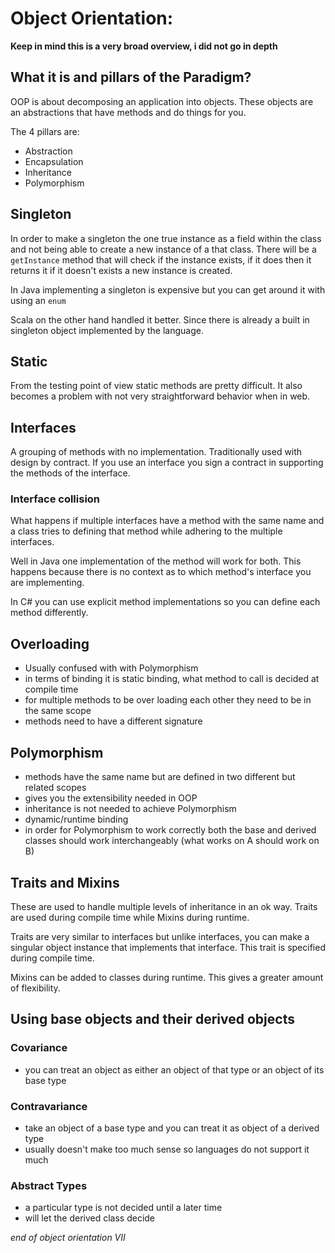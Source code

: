 # Object Orientation:

**Keep in mind this is a very broad overview, i did not go in depth**

## What it is and pillars of the Paradigm?

OOP is about decomposing an application into objects. These objects are an abstractions that have methods and do things for you.

The 4 pillars are:

- Abstraction
- Encapsulation
- Inheritance
- Polymorphism

## Singleton

In order to make a singleton the one true instance as a field within the class and not being able to create a new instance of a that class. There will be a `getInstance` method that will check if the instance exists, if it does then it returns it if it doesn't exists a new instance is created.

In Java implementing a singleton is expensive but you can get around it with using an `enum`

Scala on the other hand handled it better. Since there is already a built in singleton object implemented by the language.

## Static

From the testing point of view static methods are pretty difficult. It also becomes a problem with not very straightforward behavior when in web. 

## Interfaces

A grouping of methods with no implementation. Traditionally used with design by contract. If you use an interface you sign a contract in supporting the methods of the interface.

### Interface collision

What happens if multiple interfaces have a method with the same name and a class tries to defining that method while adhering to the multiple interfaces. 

Well in Java one implementation of the method will work for both. This happens because there is no context as to which method's interface you are implementing.

In C# you can use explicit method implementations so you can define each method differently.

## Overloading

- Usually confused with with Polymorphism  
- in terms of binding it is static binding, what method to call is decided at compile time
- for multiple methods to be over loading each other they need to be in the same scope
- methods need to have a different signature

## Polymorphism

- methods have the same name but are defined in two different but related scopes
- gives you the extensibility needed in OOP 
- inheritance is not needed to achieve Polymorphism
- dynamic/runtime binding
- in order for Polymorphism to work correctly both the base and derived classes should work interchangeably (what works on A should work on B)

## Traits and Mixins

These are used to handle multiple levels of inheritance in an ok way. Traits are used during compile time while Mixins during runtime.

Traits are very similar to interfaces but unlike interfaces, you can make a singular object instance that implements that interface. This trait is specified during compile time.

Mixins can be added to classes during runtime. This gives a greater amount of flexibility.

## Using base objects and their derived objects

### Covariance

- you can treat an object as either an object of that type or an object of its base type

### Contravariance

- take an object of a base type and you can treat it as object of a derived type
- usually doesn't make too much sense so languages do not support it much

### Abstract Types

- a particular type is not decided until a later time
- will let the derived class decide

*end of object orientation VII*
